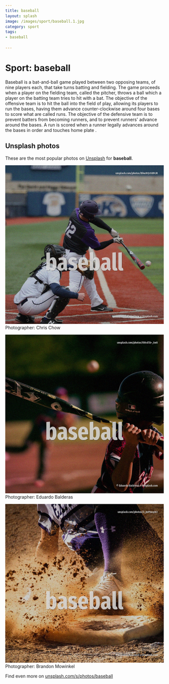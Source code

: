 ```yaml
---
title: baseball
layout: splash
image: /images/sport/baseball.1.jpg
category: sport
tags:
- baseball

---
```

# Sport: baseball

Baseball is a bat-and-ball game played between two opposing teams, of nine players each, that take 
turns batting and fielding.
The game proceeds when a player on the fielding team, called the pitcher, throws a ball which a 
player on the batting team tries to hit with a bat.
The objective of the offensive team  is to hit the ball into the field of play, allowing its 
players to run the bases, having them advance counter-clockwise around four bases to score what are 
called runs.
The objective of the defensive team  is to prevent batters from becoming runners, and to prevent 
runners' advance around the bases.
A run is scored when a runner legally advances around the bases in order and touches home plate .

 
## Unsplash photos
These are the most popular photos on [Unsplash](https://unsplash.com) for **baseball**.
 
![baseball](/images/sport/baseball.1.jpg)
Photographer:  Chris Chow
 
![baseball](/images/sport/baseball.2.jpg)
Photographer:  Eduardo Balderas
 
![baseball](/images/sport/baseball.3.jpg)
Photographer:  Brandon Mowinkel
 
Find even more on [unsplash.com/s/photos/baseball](https://unsplash.com/s/photos/baseball)
 
